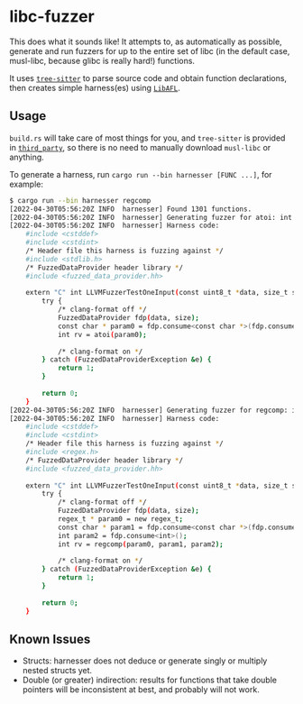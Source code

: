 # libc-fuzzer

This does what it sounds like! It attempts to, as automatically as possible, generate and
run fuzzers for up to the entire set of libc (in the default case, musl-libc, because
glibc is really hard!) functions.

It uses [`tree-sitter`](https://tree-sitter.github.io/tree-sitter/) to parse source code
and obtain function declarations, then creates simple harness(es) using
[`LibAFL`](https://github.com/AFLplusplus/LibAFL).

## Usage

`build.rs` will take care of most things for you, and `tree-sitter` is provided in
[`third_party`](third_party/tree-sitter-c/), so there is no need to manually download
`musl-libc` or anything.

To generate a harness, run `cargo run --bin harnesser [FUNC ...]`, for example:

```sh
$ cargo run --bin harnesser regcomp
[2022-04-30T05:56:20Z INFO  harnesser] Found 1301 functions.
[2022-04-30T05:56:20Z INFO  harnesser] Generating fuzzer for atoi: int atoi(const char *)
[2022-04-30T05:56:20Z INFO  harnesser] Harness code:
    #include <cstddef>
    #include <cstdint>
    /* Header file this harness is fuzzing against */
    #include <stdlib.h>
    /* FuzzedDataProvider header library */
    #include <fuzzed_data_provider.hh>
    
    extern "C" int LLVMFuzzerTestOneInput(const uint8_t *data, size_t size) {
        try {
            /* clang-format off */
            FuzzedDataProvider fdp(data, size);
            const char * param0 = fdp.consume<const char *>(fdp.consume<size_t>());
            int rv = atoi(param0);
    
            /* clang-format on */
        } catch (FuzzedDataProviderException &e) {
            return 1;
        }
    
        return 0;
    }
[2022-04-30T05:56:20Z INFO  harnesser] Generating fuzzer for regcomp: int regcomp(regex_t *, const char *, int)
[2022-04-30T05:56:20Z INFO  harnesser] Harness code:
    #include <cstddef>
    #include <cstdint>
    /* Header file this harness is fuzzing against */
    #include <regex.h>
    /* FuzzedDataProvider header library */
    #include <fuzzed_data_provider.hh>
    
    extern "C" int LLVMFuzzerTestOneInput(const uint8_t *data, size_t size) {
        try {
            /* clang-format off */
            FuzzedDataProvider fdp(data, size);
            regex_t * param0 = new regex_t;
            const char * param1 = fdp.consume<const char *>(fdp.consume<size_t>());
            int param2 = fdp.consume<int>();
            int rv = regcomp(param0, param1, param2);
    
            /* clang-format on */
        } catch (FuzzedDataProviderException &e) {
            return 1;
        }
    
        return 0;
    }
```

## Known Issues

* Structs: harnesser does not deduce or generate singly or multiply nested structs yet.
* Double (or greater) indirection: results for functions that take double pointers will
  be inconsistent at best, and probably will not work.
